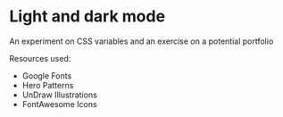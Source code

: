 # Light and dark mode
An experiment on CSS variables and an exercise on a potential portfolio

Resources used:
- Google Fonts
- Hero Patterns
- UnDraw Illustrations
- FontAwesome Icons